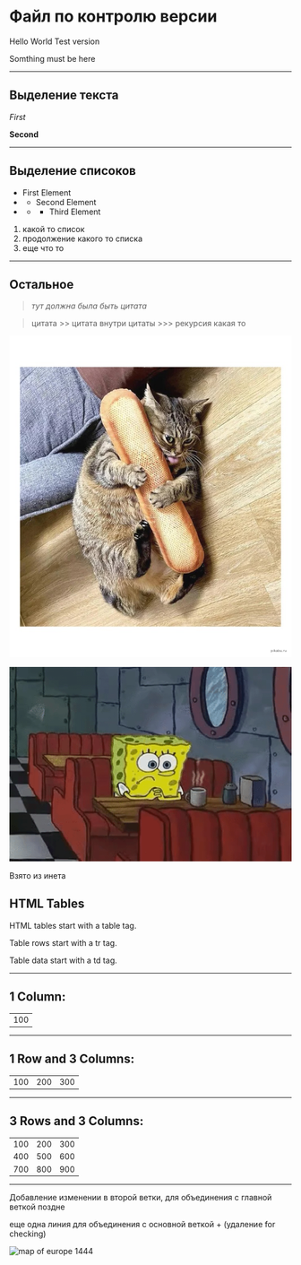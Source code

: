 # Файл по контролю версии

Hello World Test version

Somthing must be here

***

## Выделение текста

*First*

**Second**

***

## Выделение списоков

* First Element
* * Second Element
* * * Third Element

1. какой то список
2. продолжение какого то списка
3. еще что то

***

## Остальное

> *тут должна была быть цитата*

> цитата
    >> цитата внутри цитаты
        >>> рекурсия какая то

![cat](bread.jfif)

![sponge waiting](sponge.gif)

Взято из инета

<html>
<body>

<h2>HTML Tables</h2>

<p>HTML tables start with a table tag.</p>
<p>Table rows start with a tr tag.</p>
<p>Table data start with a td tag.</p>

<hr>
<h2>1 Column:</h2>

<table>
  <tr>
    <td>100</td>
  </tr>
</table>

<hr>
<h2>1 Row and 3 Columns:</h2>
<table>
  <tr>
    <td>100</td>
    <td>200</td>
    <td>300</td>
  </tr>
</table>

<hr>
<h2>3 Rows and 3 Columns:</h2>
<table>
  <tr>
    <td>100</td>
    <td>200</td>
    <td>300</td>
  </tr>
  <tr>
    <td>400</td>
    <td>500</td>
    <td>600</td>
  </tr>
  <tr>
    <td>700</td>
    <td>800</td>
    <td>900</td>
  </tr>
</table>

<hr>

</body>
</html>


Добавление изменении в второй ветки, для объединения с главной веткой поздне

еще одна линия для объединения с основной веткой + (удаление for checking)

![map of europe 1444](europa.png)